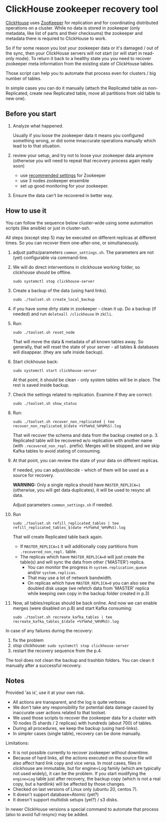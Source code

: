 # ClickHouse zookeeper recovery tool

[ClickHouse](https://clickhouse.tech/) uses [ZooKeeper](https://zookeeper.apache.org/) for replication and for coordinating distributed operations on a cluster. While no data is stored in zookeeper (only metadata, like list of parts and their checksums) the zookeeper and metadata there is required to ClickHouse to work.

So if for some reason you lost your zookeeper data or it's damaged / out of the sync, then your ClickHouse servers will not start (or will start in read-only mode).
To return it back to a healthy state you you need to recover zookeeper meta information from the existing state of ClickHouse tables.

Those script can help you to automate that process even for clusters / big number of tables.

In simple cases you can do it manually (attach the Replicated table as non-Replicated, create new Replicated table, move all partitions from old table to new one). 

## Before you start

1. Analyze what happened.

   Usually if you loose the zookeeper data it means you configured something wrong, or did some innaccurate operations manually which lead to to that situation. 
  
2. review your setup, and try not to loose your zookeeper data anymore (otherwise you will need to repeat that recovery process again really soon)
   * use [recommended settings](https://clickhouse.tech/docs/en/operations/tips/#zookeeper) for Zookeeper
   * use 3 nodes zookeeper ensemble
   * set up good monitoring for your zookeeper. 

3. Ensure the data can't be recovered in better way. 

## How to use it

You can follow the sequence below cluster-wide using some automation scripts (like ansible) or just in cluster-ssh.

All steps (except step 5) may be executed on different replicas at different times. So you can recover them one-after-one, or simultaneously.

1) adjust paths/parameters `common_settings.sh`. The parameters are not (yet) configurable via command-line.

2) We will do direct interventions in clickhouse working folder, so clickhouse should be offline.
   
   ```
   sudo systemctl stop clickhouse-server
   ```

3) Create a backup of the data (using hard links).

   ```
   sudo ./toolset.sh create_local_backup
   ```

4) if you have some dirty state in zookeeper - clean it up. Do a backup (if needed) and run `deleteall /clickhouse`  in `zkCli`.

5) Run:

   ```
   sudo ./toolset.sh reset_node
   ```
   
   That will move the data & metadata of all known tables away. So generally, that will reset the state
   of your server - all tables & databases will disappear. (they are safe inside backup).

6) Start clickhouse back:

   ```
   sudo systemctl start clickhouse-server
   ```

   At that point, it should be clean - only system tables will be in place. The rest is saved inside backup.

7) Check the settings related to replication. Examine if they are correct:

   ```
   sudo ./toolset.sh show_status
   ```

8) Run:

   ```
   sudo ./toolset.sh recover_non_replicated | tee recover_non_replicated_$(date +%Y%m%d_%H%M%S).log
   ```
   
   That will recover the schema and data from the backup created on p. 3. Replicated table will be recovered w/o replication with another name (with `.recovered_non_repl.` prefix). Merges will be stopped, and we skip Kafka tables to avoid stating of consuming.

9) At that point, you can review the state of your data on different replicas.

   If needed, you can adjust/decide - which of them will be used as a source for recovery.
   
   **WARNING:** Only a single replica should have `MASTER_REPLICA=1` (otherwise, you will get data duplicates), it will be used to resync all data.
   
   Adjust parameters `common_settings.sh` if needed.

10) Run
    ```
    sudo ./toolset.sh refill_replicated_tables | tee refill_replicated_tables_$(date +%Y%m%d_%H%M%S).log
    ```
    That will create Replicated table back again.
    * If `MASTER_REPLICA=1` it will additionally copy partitions from `.recovered_non_repl.` table.
    *  The replicas which have `MASTER_REPLICA=0` will just create the table(s) and will sync the data from other ('MASTER') replica.
         * You can monitor the progress in `system.replication_queue` and/or `system.replicas`.
         * That may use a lot of network bandwidth.
         * On replicas which have `MASTER_REPLICA=0` you can also see the doubled disk usage (we refetch data from 'MASTER' replica while keeping own copy in the backup folder created in p.3)

11) Now, all tables/replicas should be back online. And now we can enable merges (were disabled on p.8) and start Kafka consuming:
    ```
    sudo ./toolset.sh recreate_kafka_tables | tee recreate_kafka_tables_$(date +%Y%m%d_%H%M%S).log
    ```


In case of any failures during the recovery:
1) fix the problem
2) stop clickhouse: `sudo systemctl stop clickhouse-server`
3) restart the recovery sequence from the p.4.

The tool does not clean the backup and trashbin folders. You can clean it manually after a successful recovery.

## Notes

Provided 'as is', use it at your own risk.
* All actions are transparent, and the log is quite verbose.
* We don't take any responsibility for potential data damage caused by inaccurate user actions related to that toolset.
* We used those scripts to recover the zookeeper data for a cluster with 10 nodes (5 shards / 2 replicas) with hundreds (about 700)  of tables.
* During all procedures, we keep the backup (using hard-links).
* In simpler cases (single table), recovery can be done manually.

Limitations: 
* It is not possible currently to recover zookeeper without downtime. 
* Because of hard links, all the actions executed on the source file will also affect hard link copy and vice versa. In most cases, files in clickhouse are immutable, but for engine=Log family (which are typically not used widely), it can be the problem. If you start modifying the `engine=Log` table just after recovery, the backup copy (which is not a real copy, but a hardlink) will be affected by those changes.
* Checked on last versions of Linux only (ubuntu 20, centos 7). 
* It doesn't support database=Atomic (yet?)
* It doesn't support multidisk setups (yet?) / s3 disks.

In newer ClickHouse versions a special command to automate that process (also to avoid full resync) may be added.
